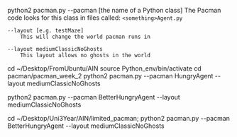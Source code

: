 python2 pacman.py
    --pacman [the name of a Python class]
        The Pacman code looks for this class in files called: `<something>Agent.py`

    --layout [e.g. testMaze]
        This will change the world pacman runs in

    --layout mediumClassicNoGhosts
        This layout allows no ghosts in the world

cd ~/Desktop/FromUbuntu/AIN
source Python_env/bin/activate
cd pacman/pacman_week_2
python2 pacman.py --pacman HungryAgent --layout mediumClassicNoGhosts

python2 pacman.py --pacman BetterHungryAgent --layout mediumClassicNoGhosts

cd ~/Desktop/Uni3Year/AIN/limited_pacman; python2 pacman.py --pacman BetterHungryAgent --layout mediumClassicNoGhosts